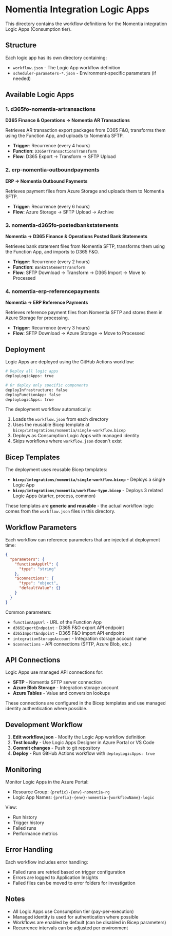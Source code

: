 # Nomentia Integration Logic Apps

This directory contains the workflow definitions for the Nomentia integration Logic Apps (Consumption tier).

## Structure

Each logic app has its own directory containing:
- `workflow.json` - The Logic App workflow definition
- `scheduler-parameters-*.json` - Environment-specific parameters (if needed)

## Available Logic Apps

### 1. d365fo-nomentia-artransactions
**D365 Finance & Operations → Nomentia AR Transactions**

Retrieves AR transaction export packages from D365 F&O, transforms them using the Function App, and uploads to Nomentia SFTP.

- **Trigger**: Recurrence (every 4 hours)
- **Function**: `D365ArTransactionsTransform`
- **Flow**: D365 Export → Transform → SFTP Upload

### 2. erp-nomentia-outboundpayments
**ERP → Nomentia Outbound Payments**

Retrieves payment files from Azure Storage and uploads them to Nomentia SFTP.

- **Trigger**: Recurrence (every 6 hours)
- **Flow**: Azure Storage → SFTP Upload → Archive

### 3. nomentia-d365fo-postedbankstatements
**Nomentia → D365 Finance & Operations Posted Bank Statements**

Retrieves bank statement files from Nomentia SFTP, transforms them using the Function App, and imports to D365 F&O.

- **Trigger**: Recurrence (every 2 hours)
- **Function**: `BankStatementTransform`
- **Flow**: SFTP Download → Transform → D365 Import → Move to Processed

### 4. nomentia-erp-referencepayments
**Nomentia → ERP Reference Payments**

Retrieves reference payment files from Nomentia SFTP and stores them in Azure Storage for processing.

- **Trigger**: Recurrence (every 3 hours)
- **Flow**: SFTP Download → Azure Storage → Move to Processed

## Deployment

Logic Apps are deployed using the GitHub Actions workflow:

```bash
# Deploy all logic apps
deployLogicApps: true

# Or deploy only specific components
deployInfrastructure: false
deployFunctionApp: false
deployLogicApps: true
```

The deployment workflow automatically:
1. Loads the `workflow.json` from each directory
2. Uses the reusable Bicep template at `bicep/integrations/nomentia/single-workflow.bicep`
3. Deploys as Consumption Logic Apps with managed identity
4. Skips workflows where `workflow.json` doesn't exist

## Bicep Templates

The deployment uses reusable Bicep templates:

- **`bicep/integrations/nomentia/single-workflow.bicep`** - Deploys a single Logic App
- **`bicep/integrations/nomentia/workflow-type.bicep`** - Deploys 3 related Logic Apps (starter, process, common)

These templates are **generic and reusable** - the actual workflow logic comes from the `workflow.json` files in this directory.

## Workflow Parameters

Each workflow can reference parameters that are injected at deployment time:

```json
{
  "parameters": {
    "functionAppUrl": {
      "type": "string"
    },
    "$connections": {
      "type": "object",
      "defaultValue": {}
    }
  }
}
```

Common parameters:
- `functionAppUrl` - URL of the Function App
- `d365ExportEndpoint` - D365 F&O export API endpoint
- `d365ImportEndpoint` - D365 F&O import API endpoint
- `integrationStorageAccount` - Integration storage account name
- `$connections` - API connections (SFTP, Azure Blob, etc.)

## API Connections

Logic Apps use managed API connections for:

- **SFTP** - Nomentia SFTP server connection
- **Azure Blob Storage** - Integration storage account
- **Azure Tables** - Value and conversion lookups

These connections are configured in the Bicep templates and use managed identity authentication where possible.

## Development Workflow

1. **Edit workflow.json** - Modify the Logic App workflow definition
2. **Test locally** - Use Logic Apps Designer in Azure Portal or VS Code
3. **Commit changes** - Push to git repository
4. **Deploy** - Run GitHub Actions workflow with `deployLogicApps: true`

## Monitoring

Monitor Logic Apps in the Azure Portal:
- Resource Group: `{prefix}-{env}-nomentia-rg`
- Logic App Names: `{prefix}-{env}-nomentia-{workflowName}-logic`

View:
- Run history
- Trigger history
- Failed runs
- Performance metrics

## Error Handling

Each workflow includes error handling:
- Failed runs are retried based on trigger configuration
- Errors are logged to Application Insights
- Failed files can be moved to error folders for investigation

## Notes

- All Logic Apps use Consumption tier (pay-per-execution)
- Managed identity is used for authentication where possible
- Workflows are enabled by default (can be disabled in Bicep parameters)
- Recurrence intervals can be adjusted per environment
